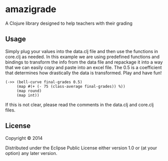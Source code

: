 # amazigrade

A Clojure library designed to help teachers with their grading

## Usage

Simply plug your values into the data.clj file and then use the functions in core.clj as needed. In this example we are using predefined functions and bindings to transform the info from the data file and repackage it into a way that we can easily copy and paste into an excel file. The 0.5 is a coefficient that determines how drastically the data is transformed. Play and have fun!



    (->> (bell-curve final-grades 0.5)
         (map #(+ (- 75 (class-average final-grades)) %))
         (map round)
         (map int))



If this is not clear, please read the comments in the data.clj and core.clj files.    

## License

Copyright © 2014

Distributed under the Eclipse Public License either version 1.0 or (at
your option) any later version.
